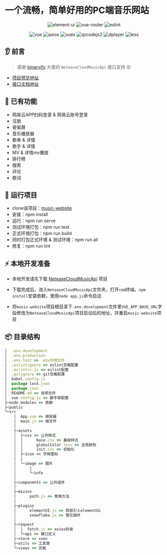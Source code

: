# 一个流畅，简单好用的PC端音乐网站

<div align=center>

![element-ui](https://img.shields.io/badge/element--ui-2.15.3-%23009ad6)
![vue-router](https://img.shields.io/badge/vue--router-3.4.7-brightgreen)
![eslint](https://img.shields.io/badge/eslint-6.7.2-yellow)

</div>

<div align=center>

![vue](https://img.shields.io/badge/vue-2.6.11-%23007d65)
![axios](https://img.shields.io/badge/axios-0.20.0-blue)
![vuex](https://img.shields.io/badge/vuex-3.5.1-red)
![qrcodejs2](https://img.shields.io/badge/qrcodejs2-0.0.2-green)
![dplayer](https://img.shields.io/badge/dplayer-1.26.0-lightgrey)
![less](https://img.shields.io/badge/less-3.0.4-orange)

</div>


## 👂 前言

> 感谢 [binaryify](https://github.com/Binaryify) 大佬的 `NeteaseCloudMusicApi` 接口支持 😜

- [项目预览地址](http://116.62.13.54)
- [接口文档地址](https://binaryify.github.io/NeteaseCloudMusicApi)

## 📔 已有功能

- 网易云APP扫码登录 & 网易云账号登录
- 注册
- 骨架屏
- 音乐播放器
- 歌单 & 详情
- 歌手 & 详情
- MV & 详情mv播放
- 排行榜
- 搜索
- 评论
- 歌词

## 🚀 运行项目

- clone该项目：[music-website](https://github.com/wp993080086/music-website.git)
- 安装：npm install
- 运行：npm run serve
- 测试环境打包：npm run test
- 正式环境打包：npm run build
- 同时打包正式环境 & 测试环境：npm run all
- 修复：npm run lint

## ⚡️ 本地开发准备

- 本地开发请先下载 [NeteaseCloudMusicApi](https://github.com/Binaryify/NeteaseCloudMusicApi.git) 项目

- 下载完成后，进入`NeteaseCloudMusicApi`文件夹，打开`cmd`终端，`npm install`安装依赖，使用`node app.js`命令启动

- 将`music-website`项目根目录下`.env.development`文件里`VUE_APP_BASE_URL`字段修改为`NeteaseCloudMusicApi`项目启动后的地址，并重启`music-website`项目

## 📦️ 目录结构

```javascript
│  .env.development
│  .env.production
│  .env.test => .env环境文件
│  .eslintignore => eslint忽略配置
│  .eslintrc.js => eslint配置
│  .gitignore => git忽略配置
│  babel.config.js
│  package-lock.json
│  package.json
│  README.md => 说明文件
│  vue.config.js => 脚手架配置
├─node_modules => 依赖
├─public
└─src
    │  App.vue => 根容器
    │  main.js => 根文件
    │  
    ├─assets
    │  ├─css => 公共样式
    │  │      base.css => 基础样式
    │  │      globalColor.less => 全局颜色
    │  │      init.css => 初始化
    │  ├─icon => 字体图标
    │  │      
    │  └─image => 图片
    │      │  
    │      └─info 
    │              
    ├─components => 公共组件
    │          
    ├─mixins
    │      path.js => 常用方法
    │      
    ├─plugins
    │      elementUI.js => 局部引入elementUi
    │      snowflake.js => 雪花插件
    │      
    ├─request
    │  │  fetch.js => axios封装
    │  └─api => 接口定义
    ├─store => vuex
    ├─utils => 工具类
    └─views => 页面
```
